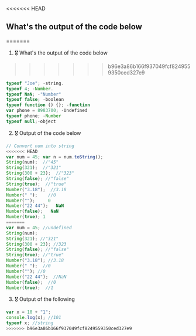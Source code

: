 <<<<<<< HEAD
## What's the output of the code below
=======
1. 🎖 What's the output of the code below
>>>>>>> b96e3a86b166f937049fcf8249559350ced327e9
```js
typeof "Joe"; -string.
typeof 4; -Number.
typeof NaN; -"Number"
typeof false; -boolean
typeof function () {}; -function
var phone = 8983700; -Undefined
typeof phone; -Number
typeof null;-object
```

2. 🎖 Output of the code below
```js
// Convert num into string
<<<<<<< HEAD
var num = 45; var n = num.toString();
String(num);  //"45"
String(321);  //"321"
String(300 + 23);  //"323"
String(false); //"false"
String(true);  //"true"
Number("3.18");  //3.18
Number(" ");    //0
Number("");     0
Number("22 44");   NaN
Number(false);   NaN
Number(true); 1
=======
var num = 45; //undefined
String(num);
String(321); //"321"
String(300 + 23); //323
String(false); //"false"
String(true); //"true"
Number("3.18"); //3.18
Number(" ");  //0
Number(""); //0
Number("22 44");  //NaN
Number(false);  //0
Number(true);  //1
```

3. 🎖 Output of the following

```js
var x = 10 + "1";
console.log(x); //101
typeof x; //string
>>>>>>> b96e3a86b166f937049fcf8249559350ced327e9
```